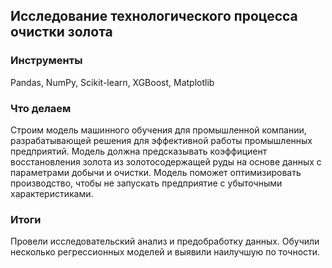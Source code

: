 ## Исследование технологического процесса очистки золота

### Инструменты

Pandas, NumPy, Scikit-learn, XGBoost, Matplotlib

### Что делаем 

Строим модель машинного обучения для промышленной компании, разрабатывающей решения для эффективной работы промышленных предприятий. Модель должна предсказывать коэффициент восстановления золота из золотосодержащей руды на основе данных с параметрами добычи и очистки. Модель поможет оптимизировать производство, чтобы не запускать предприятие с убыточными характеристиками.

### Итоги

Провели исследовательский анализ и предобработку данных. Обучили несколько регрессионных моделей и выявили наилучшую по точности.
